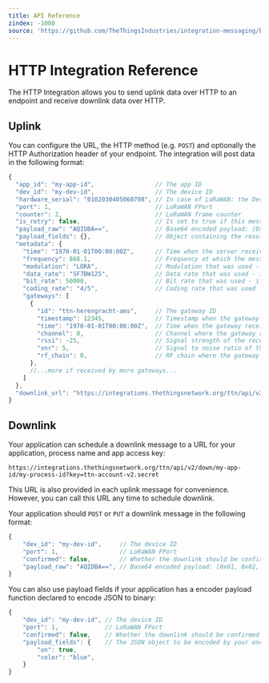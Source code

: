 ```yaml
---
title: API Reference
zindex: -1000
source: 'https://github.com/TheThingsIndustries/integration-messaging/blob/master/ttn/README.md'
---
```


# HTTP Integration Reference

The HTTP Integration allows you to send uplink data over HTTP to an endpoint and receive downlink data over HTTP.

## Uplink

You can configure the URL, the HTTP method (e.g. `POST`) and optionally the HTTP Authorization header of your endpoint. The integration will post data in the following format:

```js
{
  "app_id": "my-app-id",                 // The app ID
  "dev_id": "my-dev-id",                 // The device ID
  "hardware_serial": "0102030405060708", // In case of LoRaWAN: the DevEUI
  "port": 1,                             // LoRaWAN FPort
  "counter": 2,                          // LoRaWAN frame counter
  "is_retry": false,                     // Is set to true if this message is a retry (you could also detect this from the counter)
  "payload_raw": "AQIDBA==",             // Base64 encoded payload: [0x01, 0x02, 0x03, 0x04]
  "payload_fields": {},                  // Object containing the results from the payload functions - left out when empty
  "metadata": {
    "time": "1970-01-01T00:00:00Z",      // Time when the server received the message
    "frequency": 868.1,                  // Frequency at which the message was sent
    "modulation": "LORA",                // Modulation that was used - LORA or FSK
    "data_rate": "SF7BW125",             // Data rate that was used - if LORA modulation
    "bit_rate": 50000,                   // Bit rate that was used - if FSK modulation
    "coding_rate": "4/5",                // Coding rate that was used
    "gateways": [
      {
        "id": "ttn-herengracht-ams",     // The gateway ID
        "timestamp": 12345,              // Timestamp when the gateway received the message
        "time": "1970-01-01T00:00:00Z",  // Time when the gateway received the message - left out when gateway does not have synchronized time 
        "channel": 0,                    // Channel where the gateway received the message
        "rssi": -25,                     // Signal strength of the received message
        "snr": 5,                        // Signal to noise ratio of the received message
        "rf_chain": 0,                   // RF chain where the gateway received the message
      },
      //...more if received by more gateways...
    ]
  },
  "downlink_url": "https://integrations.thethingsnetwork.org/ttn/api/v2/down/my-app-id/my-process-id?key=ttn-account-v2.secret"
}
```

## Downlink

Your application can schedule a downlink message to a URL for your application, process name and app access key:

```
https://integrations.thethingsnetwork.org/ttn/api/v2/down/my-app-id/my-process-id?key=ttn-account-v2.secret
```

This URL is also provided in each uplink message for convenience. However, you can call this URL any time to schedule downlink.

Your application should `POST` or `PUT` a downlink message in the following format:

```js
{
    "dev_id": "my-dev-id",     // The device ID
    "port": 1,                 // LoRaWAN FPort
    "confirmed": false,        // Whether the downlink should be confirmed by the device
    "payload_raw": "AQIDBA==", // Base64 encoded payload: [0x01, 0x02, 0x03, 0x04]
}
```

You can also use payload fields if your application has a encoder payload function declared to encode JSON to binary:

```js
{
    "dev_id": "my-dev-id", // The device ID
    "port": 1,             // LoRaWAN FPort
    "confirmed": false,    // Whether the downlink should be confirmed by the device
    "payload_fields": {    // The JSON object to be encoded by your encoder payload function
        "on": true,
        "color": "blue",
    }
}
```
